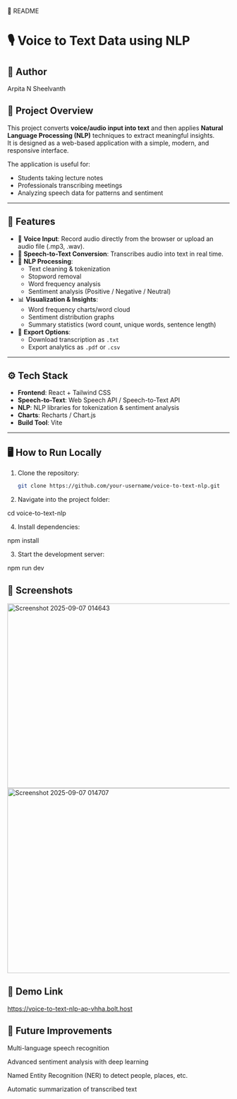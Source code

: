 📝 README
# 🎙️ Voice to Text Data using NLP  

## 👤 Author  
Arpita N Sheelvanth  

## 📖 Project Overview  
This project converts **voice/audio input into text** and then applies **Natural Language Processing (NLP)** techniques to extract meaningful insights.  
It is designed as a web-based application with a simple, modern, and responsive interface.  

The application is useful for:  
- Students taking lecture notes  
- Professionals transcribing meetings  
- Analyzing speech data for patterns and sentiment  

---

## 🚀 Features  
- 🎤 **Voice Input**: Record audio directly from the browser or upload an audio file (.mp3, .wav).  
- 📝 **Speech-to-Text Conversion**: Transcribes audio into text in real time.  
- 🧠 **NLP Processing**:  
  - Text cleaning & tokenization  
  - Stopword removal  
  - Word frequency analysis  
  - Sentiment analysis (Positive / Negative / Neutral)  
- 📊 **Visualization & Insights**:  
  - Word frequency charts/word cloud  
  - Sentiment distribution graphs  
  - Summary statistics (word count, unique words, sentence length)  
- 💾 **Export Options**:  
  - Download transcription as `.txt`  
  - Export analytics as `.pdf` or `.csv`  

---

## ⚙️ Tech Stack  
- **Frontend**: React + Tailwind CSS  
- **Speech-to-Text**: Web Speech API / Speech-to-Text API  
- **NLP**: NLP libraries for tokenization & sentiment analysis  
- **Charts**: Recharts / Chart.js  
- **Build Tool**: Vite  

---

## 🖥️ How to Run Locally  
1. Clone the repository:  
   ```bash
   git clone https://github.com/your-username/voice-to-text-nlp.git


2. Navigate into the project folder:
   
cd voice-to-text-nlp


4. Install dependencies:
   
npm install


3. Start the development server:
   
npm run dev

## 📸 Screenshots
<img width="950" height="418" alt="Screenshot 2025-09-07 014643" src="https://github.com/user-attachments/assets/4e15f0b4-6d0e-4790-a788-888200bb4834" />

<img width="953" height="419" alt="Screenshot 2025-09-07 014707" src="https://github.com/user-attachments/assets/7a986563-c823-411b-8e23-18ff6e2d0ce5" />

## 🔗 Demo Link

https://voice-to-text-nlp-ap-vhha.bolt.host

## 📌 Future Improvements

Multi-language speech recognition

Advanced sentiment analysis with deep learning

Named Entity Recognition (NER) to detect people, places, etc.

Automatic summarization of transcribed text
